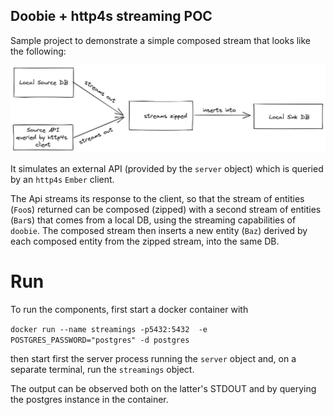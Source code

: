 ## Doobie + http4s streaming POC

Sample project to demonstrate a simple composed stream that looks like the following: 

![Graph](src/main/resources/graph.png?raw=true "Graph")

It simulates an external API (provided by the `server` object) which is queried by an `http4s` `Ember` client.

The Api streams its response to the client, so that the stream of entities (`Foo`s) returned can be composed (zipped)
with a second stream of entities (`Bar`s) that comes from a local DB, using the streaming capabilities of `doobie`.
The composed stream then inserts a new entity (`Baz`) derived by each composed entity from the zipped stream, into the same DB.

# Run

To run the components, first start a docker container with

`docker run --name streamings -p5432:5432  -e POSTGRES_PASSWORD="postgres" -d postgres`

then start first the server process running the `server` object and, on a separate terminal, run the `streamings` object.

The output can be observed both on the latter's STDOUT and by querying the postgres instance in the container.